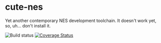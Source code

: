 # cute-nes
Yet another contemporary NES development toolchain. It doesn't work yet, so, uh... don't install it.

![Build status](https://travis-ci.org/hxlnt/cute-nes.svg?branch=master) [![Coverage Status](https://coveralls.io/repos/github/hxlnt/cute-nes/badge.svg?branch=master)](https://coveralls.io/github/hxlnt/cute-nes?branch=master)
